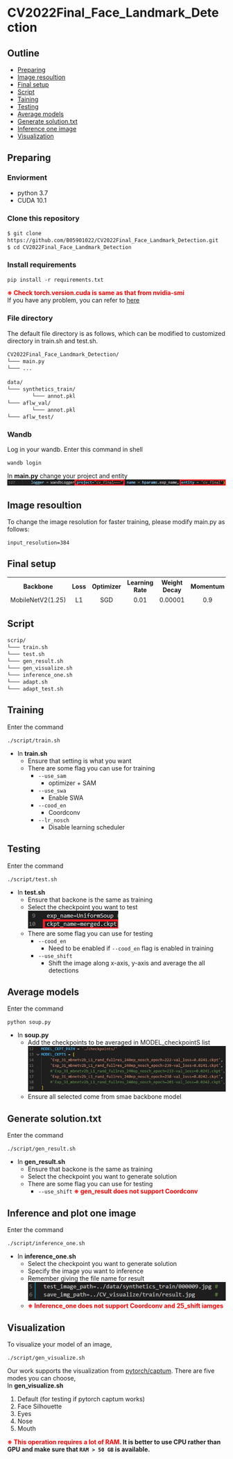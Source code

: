 # CV2022Final_Face_Landmark_Detection
## Outline
- [Preparing](#Preparing)
- [Image resoultion](#Image_resoultion)
- [Final setup](#setup)
- [Script](#Script)
- [Taining](#Training)
- [Testing](#Testing)
- [Average models](#Average)
- [Generate solution.txt](#Generate)
- [Inference one image](#Inference_one)
- [Visualization](#Visualization)

<h2 id = "Preparing"> Preparing </h2>

### Enviorment

- python 3.7
- CUDA 10.1

### Clone this repository

```
$ git clone https://github.com/B05901022/CV2022Final_Face_Landmark_Detection.git
$ cd CV2022Final_Face_Landmark_Detection
```

### Install requirements
```
pip install -r requirements.txt
```

**<font color=#FF0000>※ Check torch.version.cuda is same as that from nvidia-smi </font>** <br>
If you have any problem, you can refer to [here](https://pytorch.org/get-started/previous-versions/)

### File directory

The default file directory is as follows, which can be modified to customized directory in train.sh and test.sh.
```
CV2022Final_Face_Landmark_Detection/
└─── main.py
└─── ...

data/
└─── synthetics_train/
        └─── annot.pkl
└─── aflw_val/
        └─── annot.pkl
└─── aflw_test/
```

### Wandb

Log in your wandb.
Enter this command in shell
```
wandb login
```
In **main.py** change your project and entity
![image alt](./pic/1.png)
<h2 id = "Image_resoultion"> Image resoultion </h2>

To change the image resolution for faster training, please modify main.py as follows:
```
input_resolution=384 
```

<h2 id = "setup"> Final setup </h2>
<table>
  <tr style=" border-top: 1px solid white;">
    <th style="text-align:center">Backbone</th>
    <th style="text-align:center">Loss</th>
    <th style="text-align:center">Optimizer</th>
    <th style="text-align:center">Learning Rate</th>
    <th style="text-align:center">Weight Decay</th>
    <th style="text-align:center">Momentum</th>
    <th style="text-align:center">LR Scheduler</th>
    <th style="text-align:center">Epoch</th>
  </tr>
  <tr style=" border-bottom: 1px solid white;">
    <td style="text-align:center">MobileNetV2(1.25)</td>
    <td style="text-align:center">L1</td>
    <td style="text-align:center">SGD</td>
    <td style="text-align:center">0.01</td>
    <td style="text-align:center">0.00001</td>
    <td style="text-align:center">0.9</td>
    <td style="text-align:center">Disable</td>
    <td style="text-align:center">240</td>
  </tr>
</table>

<h2 id = "Script"> Script </h2>

```
scrip/
└─── train.sh
└─── test.sh
└─── gen_result.sh
└─── gen_visualize.sh
└─── inference_one.sh
└─── adapt.sh
└─── adapt_test.sh
```

<h2 id = "Training"> Training </h2>

Enter the command
```
./script/train.sh
```

- In **train.sh**
    - Ensure that setting is what you want
    - There are some flag you can use for training
        - `--use_sam` 
            - optimizer + SAM
        - `--use_swa` 
            - Enable SWA
        - `--cood_en` 
            - Coordconv
        - `--lr_nosch`
            - Disable learning scheduler

<h2 id = "Testing"> Testing </h2>

Enter the command
```
./script/test.sh
```

- In **test.sh**
    - Ensure that backone is the same as training 
    - Select the checkpoint you want to test <br>
    ![image alt](./pic/2.png)
    - There are some flag you can use for testing
        - `--cood_en`
            - Need to be enabled if `--cood_en` flag is enabled in training
        - `--use_shift`
            - Shift the image along x-axis, y-axis and average the all detections

<h2 id = "Average"> Average models </h2>

Enter the command
```
python soup.py
```

- In **soup.py** 
    - Add the checkpoints to be averaged in MODEL_checkpointS list<br>
    ![image alt](./pic/4.png)
    - Ensure all selected come from smae backbone model


<h2 id = "Generate"> Generate solution.txt </h2>

Enter the command
```
./script/gen_result.sh
```
- In **gen_result.sh**
    - Ensure that backone is the same as training
    - Select the checkpoint you want to generate solution
    - There are some flag you can use for testing
        - `--use_shift`
    **<font color=#FF0000>※ gen_result does not support Coordconv </font>**

<h2 id = "Inference_one"> Inference and plot one image </h2>

Enter the command
```
./script/inference_one.sh
```
- In **inference_one.sh**
    - Select the checkpoint you want to generate solution 
    - Specify the image you want to inference 
    - Remember giving the file name for result<br> 
    ![image alt](./pic/3.png)
    - **<font color=#FF0000>※ Inference_one does not support Coordconv and 25_shift iamges </font>**


<h2 id = "Visualization"> Visualization </h2>

To visualize your model of an image,
```
./script/gen_visualize.sh
```
Our work supports the visualization from [pytorch/captum](https://github.com/pytorch/captum).
There are five modes you can choose,  
In **gen_visualize.sh** 

1. Default (for testing if pytorch captum works)
2. Face Silhouette
3. Eyes
4. Nose
5. Mouth

**<font color=#FF0000>※ This operation requires a lot of RAM.</font> It is better to use CPU rather than GPU and make sure that `RAM > 50 GB` is available.**